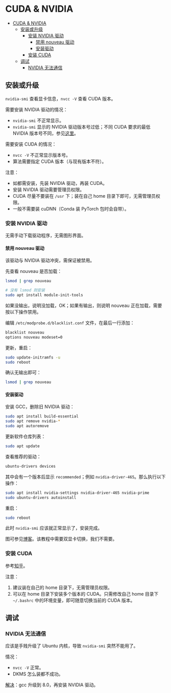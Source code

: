 # CUDA & NVIDIA

- [CUDA & NVIDIA](#cuda--nvidia)
  - [安装或升级](#安装或升级)
    - [安装 NVIDIA 驱动](#安装-nvidia-驱动)
      - [禁用 nouveau 驱动](#禁用-nouveau-驱动)
      - [安装驱动](#安装驱动)
    - [安装 CUDA](#安装-cuda)
  - [调试](#调试)
    - [NVIDIA 无法通信](#nvidia-无法通信)

## 安装或升级

`nvidia-smi` 查看显卡信息，`nvcc -V` 查看 CUDA 版本。

需要安装 NVIDIA 驱动的情况：

- `nvidia-smi` 不正常显示。
- `nvidia-smi` 显示的 NVIDIA 驱动版本号过低；不同 CUDA 要求的最低 NVIDIA 版本号不同，参见[这里](https://docs.nvidia.com/cuda/cuda-toolkit-release-notes/index.html)。

需要安装 CUDA 的情况：

- `nvcc -V` 不正常显示版本号。
- 算法需要指定 CUDA 版本（与现有版本不符）。

注意：

- 如都需安装，先装 NVIDIA 驱动，再装 CUDA。
- 安装 NVIDIA 驱动需要管理员权限。
- CUDA 尽量不要装在 `/usr` 下；装在自己 home 目录下即可，无需管理员权限。
- 一般不需要装 cuDNN（Conda 装 PyTorch 包时会自带）。

### 安装 NVIDIA 驱动

无需手动下载驱动程序，无需图形界面。

#### 禁用 nouveau 驱动

该驱动与 NVIDIA 驱动冲突，需保证被禁用。

先查看 nouveau 是否加载：

```bash
lsmod | grep nouveau

# 没有 lsmod 则安装
sudo apt install module-init-tools
```

如果没输出，说明没加载，OK；如果有输出，则说明 nouveau 正在加载，需要按以下操作禁用。

编辑 `/etc/modprobe.d/blacklist.conf` 文件，在最后一行添加：

```txt
blacklist nouveau
options nouveau modeset=0
```

更新，重启：

```bash
sudo update-initramfs -u
sudo reboot
```

确认无输出即可：

```bash
lsmod | grep nouveau
```

#### 安装驱动

安装 GCC，删除旧 NVIDIA 驱动：

```bash
sudo apt install build-essential
sudo apt remove nvidia-*
sudo apt autoremove
```

更新软件仓库列表：

```bash
sudo apt update
```

查看推荐的驱动：

```bash
ubuntu-drivers devices
```

其中会有一个版本后显示 `recommended`；例如 `nvidia-driver-465`。那么执行以下操作：

```bash
sudo apt install nvidia-settings nvidia-driver-465 nvidia-prime
sudo ubuntu-drivers autoinstall
```

重启：

```bash
sudo reboot
```

此时 `nvidia-smi` 应该就正常显示了，安装完成。

图可参见[博客](https://blog.csdn.net/BigData_Mining/article/details/99670642)。该教程中需要双显卡切换，我们不需要。

### 安装 CUDA

参考[知乎](https://zhuanlan.zhihu.com/p/198161777)。

注意：

1. 建议装在自己的 home 目录下，无需管理员权限。
2. 可以在 home 目录下安装多个版本的 CUDA。只需修改自己 home 目录下 `~/.bashrc` 中的环境变量，即可随意切换当前的 CUDA 版本。

## 调试

### NVIDIA 无法通信

应该是手贱升级了 Ubuntu 内核，导致 `nvidia-smi` 突然不能用了。

情况：

- `nvcc -V` 正常。
- DKMS 怎么装都不成功。

[解决](https://blog.csdn.net/JerryZhang__/article/details/108865176)：gcc 升级到 8.0，再安装 NVIDIA 驱动。
